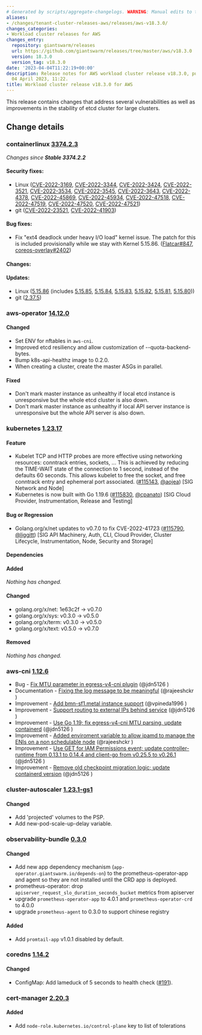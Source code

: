 ```yaml
---
# Generated by scripts/aggregate-changelogs. WARNING: Manual edits to this files will be overwritten.
aliases:
- /changes/tenant-cluster-releases-aws/releases/aws-v18.3.0/
changes_categories:
- Workload cluster releases for AWS
changes_entry:
  repository: giantswarm/releases
  url: https://github.com/giantswarm/releases/tree/master/aws/v18.3.0
  version: 18.3.0
  version_tag: v18.3.0
date: '2023-04-04T11:22:19+00:00'
description: Release notes for AWS workload cluster release v18.3.0, published on
  04 April 2023, 11:22.
title: Workload cluster release v18.3.0 for AWS
---
```


This release contains changes that address several vulnerabilities as well as improvements in the stability of etcd cluster for large clusters.

## Change details


### containerlinux [3374.2.3](https://www.flatcar-linux.org/releases/#release-3374.2.3)

_Changes since **Stable 3374.2.2**_

#### Security fixes:

- Linux ([CVE-2022-3169](https://nvd.nist.gov/vuln/detail/CVE-2022-3169), [CVE-2022-3344](https://nvd.nist.gov/vuln/detail/CVE-2022-3344), [CVE-2022-3424](https://nvd.nist.gov/vuln/detail/CVE-2022-3424), [CVE-2022-3521](https://nvd.nist.gov/vuln/detail/CVE-2022-3521), [CVE-2022-3534](https://nvd.nist.gov/vuln/detail/CVE-2022-3534), [CVE-2022-3545](https://nvd.nist.gov/vuln/detail/CVE-2022-3545), [CVE-2022-3643](https://nvd.nist.gov/vuln/detail/CVE-2022-3643), [CVE-2022-4378](https://nvd.nist.gov/vuln/detail/CVE-2022-4378), [CVE-2022-45869](https://nvd.nist.gov/vuln/detail/CVE-2022-45869), [CVE-2022-45934](https://nvd.nist.gov/vuln/detail/CVE-2022-45934), [CVE-2022-47518](https://nvd.nist.gov/vuln/detail/CVE-2022-47518), [CVE-2022-47519](https://nvd.nist.gov/vuln/detail/CVE-2022-47519), [CVE-2022-47520](https://nvd.nist.gov/vuln/detail/CVE-2022-47520), [CVE-2022-47521](https://nvd.nist.gov/vuln/detail/CVE-2022-47521))
- git ([CVE-2022-23521](https://nvd.nist.gov/vuln/detail/CVE-2022-23521), [CVE-2022-41903](https://nvd.nist.gov/vuln/detail/CVE-2022-41903))

#### Bug fixes:

- Fix "ext4 deadlock under heavy I/O load" kernel issue. The patch for this is included provisionally while we stay with Kernel 5.15.86. ([Flatcar#847](https://github.com/flatcar/Flatcar/issues/847), [coreos-overlay#2402](https://github.com/flatcar/coreos-overlay/pull/2402))

#### Changes:


#### Updates:

- Linux ([5.15.86](https://lwn.net/Articles/918808) (includes [5.15.85](https://lwn.net/Articles/918329), [5.15.84](https://lwn.net/Articles/918206), [5.15.83](https://lwn.net/Articles/917896), [5.15.82](https://lwn.net/Articles/917400), [5.15.81](https://lwn.net/Articles/916763), [5.15.80](https://lwn.net/Articles/916003)))
- git ([2.37.5](https://github.com/git/git/blob/v2.37.5/Documentation/RelNotes/2.37.5.txt))



### aws-operator [14.12.0](https://github.com/giantswarm/aws-operator/releases/tag/v14.12.0)

#### Changed
- Set ENV for nftables in `aws-cni`.
- Improved etcd resiliency and allow customization of --quota-backend-bytes.
- Bump k8s-api-healthz image to 0.2.0.
- When creating a cluster, create the master ASGs in parallel.

#### Fixed
- Don't mark master instance as unhealthy if local etcd instance is unresponsive but the whole etcd cluster is also down.
- Don't mark master instance as unhealthy if local API server instance is unresponsive but the whole API server is also down.



### kubernetes [1.23.17](https://github.com/kubernetes/kubernetes/releases/tag/v1.23.17)

#### Feature
- Kubelet TCP and HTTP probes are more effective using networking resources: conntrack entries, sockets, ... 
  This is achieved by reducing the TIME-WAIT state of the connection to 1 second, instead of the defaults 60 seconds. This allows kubelet to free the socket, and free conntrack entry and ephemeral port associated. ([#115143](https://github.com/kubernetes/kubernetes/pull/115143), [@aojea](https://github.com/aojea)) [SIG Network and Node]
- Kubernetes is now built with Go 1.19.6 ([#115830](https://github.com/kubernetes/kubernetes/pull/115830), [@cpanato](https://github.com/cpanato)) [SIG Cloud Provider, Instrumentation, Release and Testing]
#### Bug or Regression
- Golang.org/x/net updates to v0.7.0 to fix CVE-2022-41723 ([#115790](https://github.com/kubernetes/kubernetes/pull/115790), [@liggitt](https://github.com/liggitt)) [SIG API Machinery, Auth, CLI, Cloud Provider, Cluster Lifecycle, Instrumentation, Node, Security and Storage]
#### Dependencies
#### Added
_Nothing has changed._
#### Changed
- golang.org/x/net: 1e63c2f → v0.7.0
- golang.org/x/sys: v0.3.0 → v0.5.0
- golang.org/x/term: v0.3.0 → v0.5.0
- golang.org/x/text: v0.5.0 → v0.7.0
#### Removed
_Nothing has changed._



### aws-cni [1.12.6](https://github.com/aws/amazon-vpc-cni-k8s/releases/tag/v1.12.6)

* Bug - [Fix MTU parameter in egress-v4-cni plugin](https://github.com/aws/amazon-vpc-cni-k8s/pull/2295) (@jdn5126 )
* Documentation - [Fixing the log message to be meaningful](https://github.com/aws/amazon-vpc-cni-k8s/pull/2260) (@rajeeshckr )
* Improvement - [Add bmn-sf1.metal instance support](https://github.com/aws/amazon-vpc-cni-k8s/pull/2286) (@vpineda1996 )
* Improvement - [Support routing to external IPs behind service](https://github.com/aws/amazon-vpc-cni-k8s/pull/2243) (@jdn5126 )
* Improvement - [Use Go 1.19; fix egress-v4-cni MTU parsing, update containerd](https://github.com/aws/amazon-vpc-cni-k8s/pull/2303) (@jdn5126 )
* Improvement - [Added enviroment variable to allow ipamd to manage the ENIs on a non schedulable node](https://github.com/aws/amazon-vpc-cni-k8s/pull/2296) (@rajeeshckr )
* Improvement - [Use GET for IAM Permissions event; update controller-runtime from 0.13.1 to 0.14.4 and client-go from v0.25.5 to v0.26.1](https://github.com/aws/amazon-vpc-cni-k8s/pull/2304) (@jdn5126 )
* Improvement - [Remove old checkpoint migration logic; update containerd version](https://github.com/aws/amazon-vpc-cni-k8s/pull/2307) (@jdn5126 )



### cluster-autoscaler [1.23.1-gs1](https://github.com/giantswarm/cluster-autoscaler-app/releases/tag/v1.23.1-gs1)

#### Changed
- Add 'projected' volumes to the PSP.
- Add new-pod-scale-up-delay variable.


### observability-bundle [0.3.0](https://github.com/giantswarm/observability-bundle/releases/tag/v0.3.0)

#### Changed
- Add new app dependency mechanism (`app-operator.giantswarm.io/depends-on`) to the prometheus-operator-app and agent so they are not installed until the CRD app is deployed.
- prometheus-operator: drop `apiserver_request_slo_duration_seconds_bucket` metrics from apiserver
- upgrade `prometheus-operator-app` to 4.0.1 and `prometheus-operator-crd` to 4.0.0
- upgrade `prometheus-agent` to 0.3.0 to support chinese registry
#### Added
- Add `promtail-app` v1.0.1 disabled by default.



### coredns [1.14.2](https://github.com/giantswarm/coredns-app/releases/tag/v1.14.2)

#### Changed
- ConfigMap: Add lameduck of 5 seconds to health check ([#191](https://github.com/giantswarm/coredns-app/pull/191)).



### cert-manager [2.20.3](https://github.com/giantswarm/cert-manager-app/releases/tag/v2.20.3)

#### Added
- Add `node-role.kubernetes.io/control-plane` key to list of tolerations
